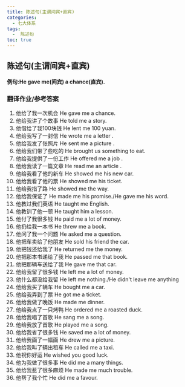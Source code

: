```yaml
---
title: 陈述句(主谓间宾+直宾)
categories:
  - 七大体系
tags:
  -  陈述句
toc: true 
---
```


## 陈述句(主谓间宾+直宾)

**例句:He gave me(间宾) a chance(直宾).**

### 翻译作业/参考答案


1. 他给了我一次机会 He gave me a chance.
2. 他给我讲了个故事 He told me a story.
3. 他借给了我100块钱 He lent me 100 yuan.
4. 他给我写了一封信 He wrote me a letter .
5. 他给我发了张照片 He sent me a picture .
6. 他给我们带了些吃的 He brought us something to eat.
7. 他给我提供了一份工作 He offered me a job .
8. 他给我读了一篇文章 He read me  an article .
9.  他给我看了他的新车 He showed me his new car.
10. 他给我看了他的票 He showed me his ticket.
11. 他给我指了路 He showed me the way.
12. 他给我保证了 He made me his promise./He	gave	me	his word.
13. 他教过我们英语 He taught me English.
14. 他教训了他一顿 He taught him a lesson.
15. 他付了我很多钱 He paid me a lot of money.
16. 他扔给我一本书 He threw me a book.
17. 他问了我一个问题 He asked me a question.
18. 他把车卖给了他朋友 He sold his friend  the car.
19. 他把钱还给我了 He returned me the money.
20. 他把那本书递给了我 He passed me that book.
21. 他把那辆车送给了我 He gave me that car.
22. 他给我留了很多钱 He left me a lot of money.
23. 他什么都没给我留 He left me nothing./He	didn't leave	me	anything
24. 他给我买了辆车 He bought me a car.
25. 他给我弄到了票 He got me a ticket.
26. 他给我做了晚饭 He made me  dinner. 
27. 他给我点了一只烤鸭 He ordered me a roasted duck.
28. 他给我唱了首歌 He sang me a song.
29. 他给我放了首歌 He played me a song.
30. 他给我省了很多钱  He saved me a lot of money.
31. 他给我画了一幅画 He drew me a picture.
32. 他给我叫了辆出租车 He called me  a taxi. 
33. 他祝你好运 He wished you good luck.
34. 他为我做了很多事 He did me a many things.
35. 他给我惹了很多麻烦 He made me much trouble.
36. 他帮了我个忙 He did me a favour.




